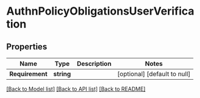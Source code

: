 # AuthnPolicyObligationsUserVerification

## Properties
Name | Type | Description | Notes
------------ | ------------- | ------------- | -------------
**Requirement** | **string** |  | [optional] [default to null]

[[Back to Model list]](../README.md#documentation-for-models) [[Back to API list]](../README.md#documentation-for-api-endpoints) [[Back to README]](../README.md)


